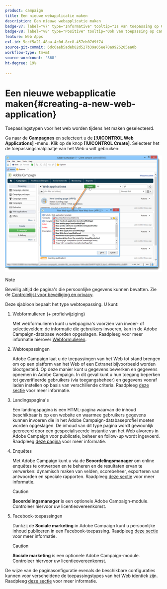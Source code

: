```yaml
---
product: campaign
title: Een nieuwe webapplicatie maken
description: Een nieuwe webapplicatie maken
badge-v7: label="v7" type="Informative" tooltip="Is van toepassing op Campaign Classic v7"
badge-v8: label="v8" type="Positive" tooltip="Ook van toepassing op campagne v8"
feature: Web Apps
exl-id: 5ccf5a21-48aa-4c0d-8cc8-457eb07d9f74
source-git-commit: 6dc6aeb5adeb82d527b39a05ee70a9926205ea0b
workflow-type: tm+mt
source-wordcount: '368'
ht-degree: 19%

---
```


# Een nieuwe webapplicatie maken{#creating-a-new-web-application}



Toepassingstypen voor het web worden tijdens het maken geselecteerd.

Ga naar de **Campagnes** en selecteert u de **[!UICONTROL Web Applications]** -menu. Klik op de knop **[!UICONTROL Create]**. Selecteer het de toepassingsmalplaatje van het Web u wilt gebruiken:

![](assets/webapp_create_from_campaign.png)

>[!NOTE]
>
>Beveilig altijd de pagina&#39;s die persoonlijke gegevens kunnen bevatten. Zie de [Controlelijst voor beveiliging en privacy](https://helpx.adobe.com/campaign/kb/acc-security.html#privacy).

Deze sjabloon bepaalt het type webtoepassing. U kunt:

1. Webformulieren (+ profielwijziging)

   Met webformulieren kunt u webpagina&#39;s voorzien van invoer- of selectievelden: de informatie die gebruikers invoeren, kan in de Adobe Campaign-database worden opgeslagen. Raadpleeg voor meer informatie hierover [Webformulieren](about-web-forms.md).

1. Webtoepassingen

   Adobe Campaign laat u de toepassingen van het Web tot stand brengen om op een platform van het Web of een Extranet bijvoorbeeld worden blootgesteld. Op deze manier kunt u gegevens bewerken en gegevens opnemen in Adobe Campaign. In dit geval kunt u hun toegang beperken tot geverifieerde gebruikers (via toegangsbeheer) en gegevens vooraf laden instellen op basis van verschillende criteria. Raadpleeg [deze sectie](about-web-applications.md) voor meer informatie.

1. Landingspagina&#39;s

   Een landingspagina is een HTML-pagina waarvan de inhoud beschikbaar is op een website en waarmee gebruikers gegevens kunnen invoeren die in het Adobe Campaign-databaseprofiel moeten worden opgeslagen. De inhoud van dit type pagina wordt gewoonlijk gecreeerd door een gespecialiseerde instantie van het Web alvorens in Adobe Campaign voor publicatie, beheer en follow-up wordt ingevoerd. Raadpleeg [deze pagina](creating-a-landing-page.md) voor meer informatie.

1. Enquêtes

   Met Adobe Campaign kunt u via de **Beoordelingsmanager** om online enquêtes te ontwerpen en te beheren en de resultaten ervan te verwerken: dynamisch maken van velden, scorebeheer, exporteren van antwoorden en speciale rapporten. Raadpleeg [deze sectie](../../surveys/using/about-surveys.md) voor meer informatie.

   >[!CAUTION]
   >
   >**Beoordelingsmanager** is een optionele Adobe Campaign-module. Controleer hiervoor uw licentieovereenkomst.

1. Facebook-toepassingen

   Dankzij de **Sociale marketing** in Adobe Campaign kunt u persoonlijke inhoud publiceren in een Facebook-toepassing. Raadpleeg [deze sectie](../../social/using/about-social-marketing.md) voor meer informatie.

   >[!CAUTION]
   >
   >**Sociale marketing** is een optionele Adobe Campaign-module. Controleer hiervoor uw licentieovereenkomst.

De wijze van de paginasonfiguratie evenals de beschikbare configuraties kunnen voor verscheidene de toepassingstypes van het Web identiek zijn. Raadpleeg [deze sectie](about-web-forms.md) voor meer informatie.
